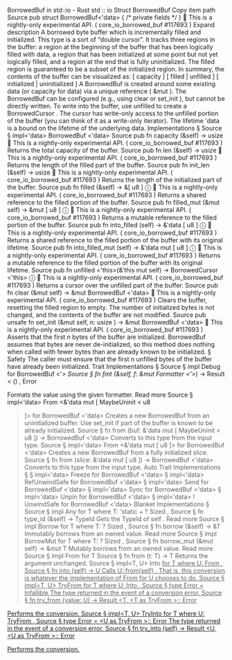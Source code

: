 BorrowedBuf in std::io - Rust
std
::
io
Struct
BorrowedBuf
Copy item path
Source
pub struct BorrowedBuf<'data> {
/* private fields */
}
🔬
This is a nightly-only experimental API. (
core_io_borrowed_buf
#117693
)
Expand description
A borrowed byte buffer which is incrementally filled and initialized.
This type is a sort of “double cursor”. It tracks three regions in the buffer: a region at the beginning of the
buffer that has been logically filled with data, a region that has been initialized at some point but not yet
logically filled, and a region at the end that is fully uninitialized. The filled region is guaranteed to be a
subset of the initialized region.
In summary, the contents of the buffer can be visualized as:
[             capacity              ]
[ filled |         unfilled         ]
[    initialized    | uninitialized ]
A
BorrowedBuf
is created around some existing data (or capacity for data) via a unique reference
(
&mut
). The
BorrowedBuf
can be configured (e.g., using
clear
or
set_init
), but cannot be
directly written. To write into the buffer, use
unfilled
to create a
BorrowedCursor
. The cursor
has write-only access to the unfilled portion of the buffer (you can think of it as a
write-only iterator).
The lifetime
'data
is a bound on the lifetime of the underlying data.
Implementations
§
Source
§
impl<'data>
BorrowedBuf
<'data>
Source
pub fn
capacity
(&self) ->
usize
🔬
This is a nightly-only experimental API. (
core_io_borrowed_buf
#117693
)
Returns the total capacity of the buffer.
Source
pub fn
len
(&self) ->
usize
🔬
This is a nightly-only experimental API. (
core_io_borrowed_buf
#117693
)
Returns the length of the filled part of the buffer.
Source
pub fn
init_len
(&self) ->
usize
🔬
This is a nightly-only experimental API. (
core_io_borrowed_buf
#117693
)
Returns the length of the initialized part of the buffer.
Source
pub fn
filled
(&self) -> &[
u8
]
ⓘ
🔬
This is a nightly-only experimental API. (
core_io_borrowed_buf
#117693
)
Returns a shared reference to the filled portion of the buffer.
Source
pub fn
filled_mut
(&mut self) -> &mut [
u8
]
ⓘ
🔬
This is a nightly-only experimental API. (
core_io_borrowed_buf
#117693
)
Returns a mutable reference to the filled portion of the buffer.
Source
pub fn
into_filled
(self) -> &'data [
u8
]
ⓘ
🔬
This is a nightly-only experimental API. (
core_io_borrowed_buf
#117693
)
Returns a shared reference to the filled portion of the buffer with its original lifetime.
Source
pub fn
into_filled_mut
(self) -> &'data mut [
u8
]
ⓘ
🔬
This is a nightly-only experimental API. (
core_io_borrowed_buf
#117693
)
Returns a mutable reference to the filled portion of the buffer with its original lifetime.
Source
pub fn
unfilled
<'this>(&'this mut self) ->
BorrowedCursor
<'this>
ⓘ
🔬
This is a nightly-only experimental API. (
core_io_borrowed_buf
#117693
)
Returns a cursor over the unfilled part of the buffer.
Source
pub fn
clear
(&mut self) -> &mut
BorrowedBuf
<'data>
🔬
This is a nightly-only experimental API. (
core_io_borrowed_buf
#117693
)
Clears the buffer, resetting the filled region to empty.
The number of initialized bytes is not changed, and the contents of the buffer are not modified.
Source
pub unsafe fn
set_init
(&mut self, n:
usize
) -> &mut
BorrowedBuf
<'data>
🔬
This is a nightly-only experimental API. (
core_io_borrowed_buf
#117693
)
Asserts that the first
n
bytes of the buffer are initialized.
BorrowedBuf
assumes that bytes are never de-initialized, so this method does nothing when called with fewer
bytes than are already known to be initialized.
§
Safety
The caller must ensure that the first
n
unfilled bytes of the buffer have already been initialized.
Trait Implementations
§
Source
§
impl
Debug
for
BorrowedBuf
<'_>
Source
§
fn
fmt
(&self, f: &mut
Formatter
<'_>) ->
Result
<
()
,
Error
>
Formats the value using the given formatter.
Read more
Source
§
impl<'data>
From
<&'data mut [
MaybeUninit
<
u8
>]> for
BorrowedBuf
<'data>
Creates a new
BorrowedBuf
from an uninitialized buffer.
Use
set_init
if part of the buffer is known to be already initialized.
Source
§
fn
from
(buf: &'data mut [
MaybeUninit
<
u8
>]) ->
BorrowedBuf
<'data>
Converts to this type from the input type.
Source
§
impl<'data>
From
<&'data mut [
u8
]> for
BorrowedBuf
<'data>
Creates a new
BorrowedBuf
from a fully initialized slice.
Source
§
fn
from
(slice: &'data mut [
u8
]) ->
BorrowedBuf
<'data>
Converts to this type from the input type.
Auto Trait Implementations
§
§
impl<'data>
Freeze
for
BorrowedBuf
<'data>
§
impl<'data>
RefUnwindSafe
for
BorrowedBuf
<'data>
§
impl<'data>
Send
for
BorrowedBuf
<'data>
§
impl<'data>
Sync
for
BorrowedBuf
<'data>
§
impl<'data>
Unpin
for
BorrowedBuf
<'data>
§
impl<'data> !
UnwindSafe
for
BorrowedBuf
<'data>
Blanket Implementations
§
Source
§
impl<T>
Any
for T
where
    T: 'static + ?
Sized
,
Source
§
fn
type_id
(&self) ->
TypeId
Gets the
TypeId
of
self
.
Read more
Source
§
impl<T>
Borrow
<T> for T
where
    T: ?
Sized
,
Source
§
fn
borrow
(&self) ->
&T
Immutably borrows from an owned value.
Read more
Source
§
impl<T>
BorrowMut
<T> for T
where
    T: ?
Sized
,
Source
§
fn
borrow_mut
(&mut self) ->
&mut T
Mutably borrows from an owned value.
Read more
Source
§
impl<T>
From
<T> for T
Source
§
fn
from
(t: T) -> T
Returns the argument unchanged.
Source
§
impl<T, U>
Into
<U> for T
where
    U:
From
<T>,
Source
§
fn
into
(self) -> U
Calls
U::from(self)
.
That is, this conversion is whatever the implementation of
From
<T> for U
chooses to do.
Source
§
impl<T, U>
TryFrom
<U> for T
where
    U:
Into
<T>,
Source
§
type
Error
=
Infallible
The type returned in the event of a conversion error.
Source
§
fn
try_from
(value: U) ->
Result
<T, <T as
TryFrom
<U>>::
Error
>
Performs the conversion.
Source
§
impl<T, U>
TryInto
<U> for T
where
    U:
TryFrom
<T>,
Source
§
type
Error
= <U as
TryFrom
<T>>::
Error
The type returned in the event of a conversion error.
Source
§
fn
try_into
(self) ->
Result
<U, <U as
TryFrom
<T>>::
Error
>
Performs the conversion.